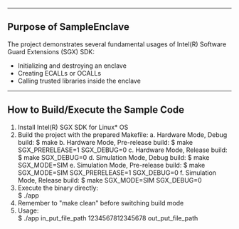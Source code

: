 ------------------------
Purpose of SampleEnclave
------------------------
The project demonstrates several fundamental usages of Intel(R) Software Guard
Extensions (SGX) SDK:
- Initializing and destroying an enclave
- Creating ECALLs or OCALLs
- Calling trusted libraries inside the enclave

------------------------------------
How to Build/Execute the Sample Code
------------------------------------
1. Install Intel(R) SGX SDK for Linux* OS
2. Build the project with the prepared Makefile:
    a. Hardware Mode, Debug build:
        $ make
    b. Hardware Mode, Pre-release build:
        $ make SGX_PRERELEASE=1 SGX_DEBUG=0
    c. Hardware Mode, Release build:
        $ make SGX_DEBUG=0
    d. Simulation Mode, Debug build:
        $ make SGX_MODE=SIM
    e. Simulation Mode, Pre-release build:
        $ make SGX_MODE=SIM SGX_PRERELEASE=1 SGX_DEBUG=0
    f. Simulation Mode, Release build:
        $ make SGX_MODE=SIM SGX_DEBUG=0
3. Execute the binary directly:  
        $ ./app
4. Remember to "make clean" before switching build mode
5. Usage:   
        $ ./app in\_put\_file\_path   1234567812345678    out\_put\_file\_path
